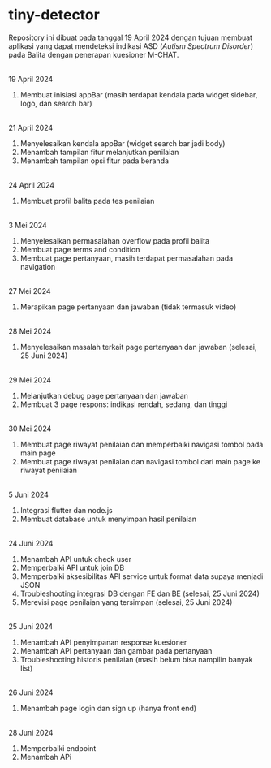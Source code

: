 # tiny-detector

Repository ini dibuat pada tanggal 19 April 2024 dengan tujuan membuat aplikasi yang dapat mendeteksi indikasi ASD (_Autism Spectrum Disorder_) pada Balita dengan penerapan kuesioner M-CHAT.

<br>19 April 2024
1. Membuat inisiasi appBar (masih terdapat kendala pada widget sidebar, logo, dan search bar)

<br>21 April 2024
1. Menyelesaikan kendala appBar (widget search bar jadi body)
2. Menambah tampilan fitur melanjutkan penilaian
3. Menambah tampilan opsi fitur pada beranda

<br>24 April 2024
1. Membuat profil balita pada tes penilaian

<br>3 Mei 2024
1. Menyelesaikan permasalahan overflow pada profil balita
2. Membuat page terms and condition
3. Membuat page pertanyaan, masih terdapat permasalahan pada navigation

<br>27 Mei 2024
1. Merapikan page pertanyaan dan jawaban (tidak termasuk video)

<br>28 Mei 2024
1. Menyelesaikan masalah terkait page pertanyaan dan jawaban (selesai, 25 Juni 2024)

<br>29 Mei 2024
1. Melanjutkan debug page pertanyaan dan jawaban
2. Membuat 3 page respons: indikasi rendah, sedang, dan tinggi

<br>30 Mei 2024
1. Membuat page riwayat penilaian dan memperbaiki navigasi tombol pada main page
2. Membuat page riwayat penilaian dan navigasi tombol dari main page ke riwayat penilaian

<br>5 Juni 2024
1. Integrasi flutter dan node.js
2. Membuat database untuk menyimpan hasil penilaian

<br>24 Juni 2024
1. Menambah API untuk check user
2. Memperbaiki API untuk join DB
3. Memperbaiki aksesibilitas API service untuk format data supaya menjadi JSON
4. Troubleshooting integrasi DB dengan FE dan BE (selesai, 25 Juni 2024)
5. Merevisi page penilaian yang tersimpan (selesai, 25 Juni 2024)

<br>25 Juni 2024
1. Menambah API penyimpanan response kuesioner
2. Menambah API pertanyaan dan gambar pada pertanyaan
3. Troubleshooting historis penilaian (masih belum bisa nampilin banyak list)

<br>26 Juni 2024
1. Menambah page login dan sign up (hanya front end)

<br>28 Juni 2024
1. Memperbaiki endpoint
2. Menambah APi
